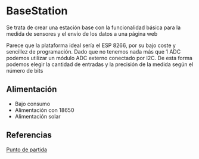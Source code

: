 # BaseStation

Se trata de crear una estación base con la funcionalidad básica para la medida de sensores y el envío de los datos a una página web

Parece que la plataforma ideal sería el ESP 8266, por su bajo coste y sencillez de programación. Dado que no tenemos nada más que 1 ADC podemos utilizar un módulo ADC externo conectado por I2C. De esta forma podemos elegir la cantidad de entradas y la precisión de la medida según el número de bits

## Alimentación

* Bajo consumo
* Alimentación con 18650
* Alimentación solar

## Referencias

[Punto de partida](https://www.instructables.com/id/Solar-Powered-WiFi-Weather-Station/)
